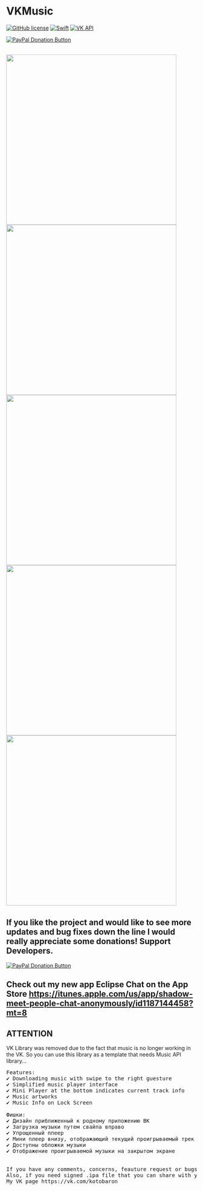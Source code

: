 # VKMusic
[![GitHub license](https://img.shields.io/badge/license-MIT-lightgrey.svg)](https://raw.githubusercontent.com/WE-St0r/SwiftyVK/master/LICENSE)
[![Swift](https://img.shields.io/badge/Swift-3.0.1-orange.svg?style=flat)](https://developer.apple.com/swift/)
[![VK API](https://img.shields.io/badge/VK_API-5.53-blue.svg?style=flat)](https://vk.com/dev/versions)

<span class="badge-paypal"><a href="https://www.paypal.com/cgi-bin/webscr?cmd=_s-xclick&hosted_button_id=JAGFP3M6BG7LN" title="Donate to this project using PayPal"><img src="https://img.shields.io/badge/paypal-donate-yellow.svg" alt="PayPal Donation Button" /></a></span>

<br>
<img height="450" src="https://github.com/yarodevuci/VKMusic/blob/master/animated.gif?raw=true" />
<img height="450" src="https://github.com/yarodevuci/VKMusic/blob/master/Splash.png?raw=true" />
<img height="450" src="https://github.com/yarodevuci/VKMusic/blob/master/DropDownMenu.PNG?raw=true" />
<img height="450" src="https://github.com/yarodevuci/VKMusic/blob/master/AudioPlayer.png?raw=true" />
<img height="450" src="https://github.com/yarodevuci/VKMusic/blob/master/AudioList.PNG?raw=true" />
<img height="450" ![animated](animated.gif "animated") />
<br>

## If you like the project and would like to see more updates and bug fixes down the line I would really appreciate some donations! Support Developers. 
<span class="badge-paypal"><a href="https://www.paypal.com/cgi-bin/webscr?cmd=_s-xclick&hosted_button_id=JAGFP3M6BG7LN" title="Donate to this project using PayPal"><img src="https://img.shields.io/badge/paypal-donate-yellow.svg" alt="PayPal Donation Button" /></a></span>

## Check out my new app Eclipse Chat on the App Store https://itunes.apple.com/us/app/shadow-meet-people-chat-anonymously/id1187144458?mt=8

## ATTENTION
VK Library was removed due to the fact that music is no longer working in the VK. So you can use this library as a template that needs Music API library... 


<pre>
Features: 
✔ Downloading music with swipe to the right guesture
✔ Simplified music player interface
✔ Mini Player at the bottom indicates current track info
✔ Music artworks
✔ Music Info on Lock Screen
 
Фишки:
✔ Дизайн приближенный к родному приложению ВК 
✔ Загрузка музыки путем свайпа вправо
✔ Упрощенный плеер
✔ Мини плеер внизу, отображающий текущий проигрываемый трек
✔ Доступны обложки музыки
✔ Отображение проигрываемой музыки на закрытом экране


If you have any comments, concerns, feauture request or bugs that needs to be fixed let me know.
Also, if you need signed .ipa file that you can share with you friends let me know
My VK page https://vk.com/kotobaron
